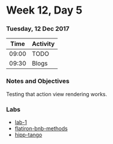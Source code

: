 # Week 12, Day 5

### Tuesday, 12 Dec 2017

| Time | Activity |
| --- | --- |
| 09:00 | TODO |
| 09:30 | Blogs |

### Notes and Objectives

Testing that action view rendering works.

### Labs

- [lab-1](http://www.github.com/learn-co-students/lab-1-web-1117)
- [flatiron-bnb-methods](http://www.github.com/learn-co-students/flatiron-bnb-methods-web-1117)
- [hipp-tango](http://www.github.com/learn-co-students/hipp-tango-web-1117)
